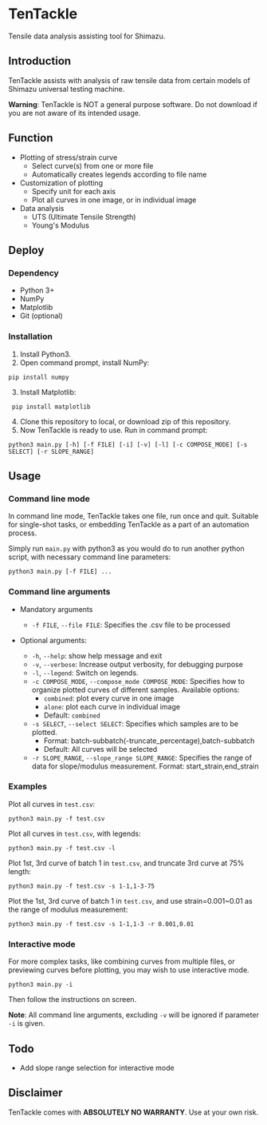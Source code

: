 # TenTackle

Tensile data analysis assisting tool for Shimazu.

## Introduction

TenTackle assists with analysis of raw tensile data from certain models of Shimazu universal testing machine.

**Warning**: TenTackle is NOT a general purpose software. Do not download if you are not aware of its intended usage.

## Function

- Plotting of stress/strain curve
    - Select curve(s) from one or more file
    - Automatically creates legends according to file name
- Customization of plotting
    - Specify unit for each axis
    - Plot all curves in one image, or in individual image
- Data analysis
    - UTS (Ultimate Tensile Strength)
    - Young's Modulus

## Deploy

### Dependency

- Python 3+
- NumPy
- Matplotlib
- Git (optional)

### Installation

1. Install Python3.
2. Open command prompt, install NumPy:

``` pip install numpy ```

3. Install Matplotlib:

``` pip install matplotlib```

4. Clone this repository to local, or download zip of this repository.
5. Now TenTackle is ready to use. Run in command prompt:

```
python3 main.py [-h] [-f FILE] [-i] [-v] [-l] [-c COMPOSE_MODE] [-s SELECT] [-r SLOPE_RANGE]
```

## Usage

### Command line mode

In command line mode, TenTackle takes one file, run once and quit. Suitable for single-shot tasks, or embedding TenTackle as a part of an automation process.

Simply run `main.py` with python3 as you would do to run another python script, with necessary command line parameters:

```
python3 main.py [-f FILE] ...
```

### Command line arguments

- Mandatory arguments
    - `-f FILE`, `--file FILE`: Specifies the .csv file to be processed


- Optional arguments:
    - `-h`, `--help`: show help message and exit
    - `-v`, `--verbose`: Increase output verbosity, for debugging purpose
    - `-l`, `--legend`: Switch on legends.
    - `-c COMPOSE_MODE`, `--compose_mode COMPOSE_MODE`: Specifies how to organize plotted curves of different samples. Available options:
        - `combined`: plot every curve in one image
        - `alone`: plot each curve in individual image
        - Default: `combined`
    - `-s SELECT`, `--select SELECT`: Specifies which samples are to be plotted. 
        - Format: batch-subbatch(-truncate_percentage),batch-subbatch
        - Default: All curves will be selected
    - `-r SLOPE_RANGE`, `--slope_range SLOPE_RANGE`: Specifies the range of data for slope/modulus measurement. Format: start_strain,end_strain

### Examples

Plot all curves in `test.csv`:
```
python3 main.py -f test.csv
```
Plot all curves in `test.csv`, with legends:
```
python3 main.py -f test.csv -l
```

Plot 1st, 3rd curve of batch 1 in `test.csv`, and truncate 3rd curve at 75% length:
```
python3 main.py -f test.csv -s 1-1,1-3-75
```

Plot the 1st, 3rd curve of batch 1 in `test.csv`, and use strain=0.001~0.01 as the range of modulus measurement:
```
python3 main.py -f test.csv -s 1-1,1-3 -r 0.001,0.01
```

### Interactive mode

For more complex tasks, like combining curves from multiple files, or previewing curves before plotting, you may wish to use interactive mode.

```
python3 main.py -i
```

Then follow the instructions on screen.

**Note**: All command line arguments, excluding `-v` will be ignored if parameter `-i` is given.

## Todo
- Add slope range selection for interactive mode

## Disclaimer

TenTackle comes with **ABSOLUTELY NO WARRANTY**. Use at your own risk.



